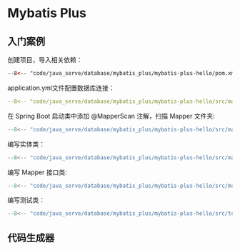 # Mybatis Plus

## 入门案例

创建项目，导入相关依赖：

``` xml
--8<-- "code/java_serve/database/mybatis_plus/mybatis-plus-hello/pom.xml"
```

application.yml文件配置数据库连接：

``` yaml
--8<-- "code/java_serve/database/mybatis_plus/mybatis-plus-hello/src/main/resources/application.yml"
```

在 Spring Boot 启动类中添加 @MapperScan 注解，扫描 Mapper 文件夹:

``` java
--8<-- "code/java_serve/database/mybatis_plus/mybatis-plus-hello/src/main/java/com/luguosong/mybatisplushello/MybatisPlusHelloApplication.java"
```

编写实体类：

``` java
--8<-- "code/java_serve/database/mybatis_plus/mybatis-plus-hello/src/main/java/com/luguosong/mybatisplushello/entity/Employees.java"
```

编写 Mapper 接口类:

``` java
--8<-- "code/java_serve/database/mybatis_plus/mybatis-plus-hello/src/main/java/com/luguosong/mybatisplushello/mapper/EmployeesMapper.java"
```

编写测试类：

``` java
--8<-- "code/java_serve/database/mybatis_plus/mybatis-plus-hello/src/test/java/com/luguosong/mybatisplushello/MybatisPlusHelloApplicationTests.java"
```

## 代码生成器



